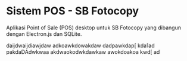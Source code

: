 # Sistem POS -  ﻿SB Fotocopy

Aplikasi Point of Sale (POS) desktop untuk SB Fotocopy yang dibangun dengan Electron.js dan SQLite.

daijdwaijdiawjdaw
adkoawkdowakdaw
dadpawkdap[
kda1ad
pakdaDAdwkwaa
akdwaokodwkdawkaw
awokdoakoa
kwd[
ad
